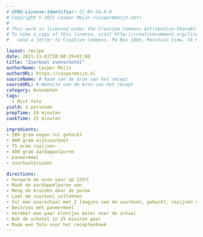 ```yaml
---
# SPDX-License-Identifier: CC-BY-SA-4.0
# Copyright © 2021 Casper Meijn <casper@meijn.net>
# 
# This work is licensed under the Creative Commons Attribution-ShareAlike 4.0 International License. 
# To view a copy of this license, visit http://creativecommons.org/licenses/by-sa/4.0/ or 
#   send a letter to Creative Commons, PO Box 1866, Mountain View, CA 94042, USA.

layout: recipe
date: 2021-11-01T20:00:29+01:00
title: "Zuurkool ovenschotel"
authorName: Casper Meijn
authorURL: https://caspermeijn.nl
sourceName: # Naam van de bron van het recept
sourceURL: # Website van de bron van het recept
category: Avondeten
tags:
  - Mist foto
yield: 3 personen
prepTime: 10 minuten
cookTime: 25 minuten

ingredients:
- 200 gram vegan rul gehackt
- 400 gram wijnzuurkool
- 75 gram rozijnen
- 400 gram aardappelpuree
- paneermeel
- zuurkoolkruiden

directions:
- Verwarm de oven voor op 225℃
- Maak de aardappelpuree aan
- Meng de kruiden door de puree
- Laat de zuurkool uitlekken
- Vul een overschaal met 2 laagjes van de zuurkool, gehackt, rozijnen en aardappelpuree
- Bestrooi met paneermeel
- Verdeel een paar klontjes boter over de schaal
- Bak de schotel in 25 minuten gaar
- Maak een foto voor het receptenboek
---
```

